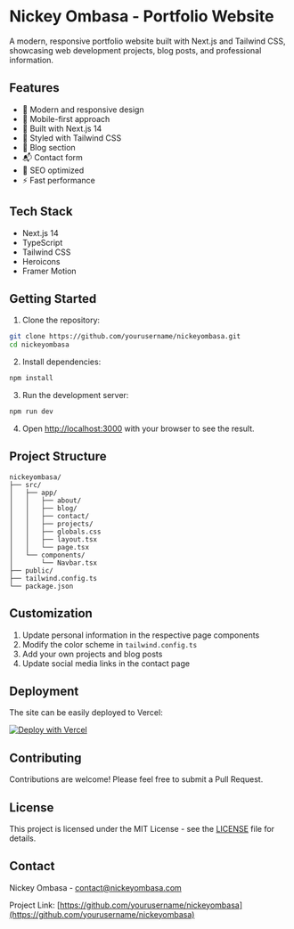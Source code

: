 # Nickey Ombasa - Portfolio Website

A modern, responsive portfolio website built with Next.js and Tailwind CSS, showcasing web development projects, blog posts, and professional information.

## Features

- 🎨 Modern and responsive design
- 📱 Mobile-first approach
- 🚀 Built with Next.js 14
- 💅 Styled with Tailwind CSS
- 📝 Blog section
- 📬 Contact form
- 🎯 SEO optimized
- ⚡ Fast performance

## Tech Stack

- Next.js 14
- TypeScript
- Tailwind CSS
- Heroicons
- Framer Motion

## Getting Started

1. Clone the repository:
```bash
git clone https://github.com/yourusername/nickeyombasa.git
cd nickeyombasa
```

2. Install dependencies:
```bash
npm install
```

3. Run the development server:
```bash
npm run dev
```

4. Open [http://localhost:3000](http://localhost:3000) with your browser to see the result.

## Project Structure

```
nickeyombasa/
├── src/
│   ├── app/
│   │   ├── about/
│   │   ├── blog/
│   │   ├── contact/
│   │   ├── projects/
│   │   ├── globals.css
│   │   ├── layout.tsx
│   │   └── page.tsx
│   └── components/
│       └── Navbar.tsx
├── public/
├── tailwind.config.ts
└── package.json
```

## Customization

1. Update personal information in the respective page components
2. Modify the color scheme in `tailwind.config.ts`
3. Add your own projects and blog posts
4. Update social media links in the contact page

## Deployment

The site can be easily deployed to Vercel:

[![Deploy with Vercel](https://vercel.com/button)](https://vercel.com/new/clone?repository-url=https://github.com/yourusername/nickeyombasa)

## Contributing

Contributions are welcome! Please feel free to submit a Pull Request.

## License

This project is licensed under the MIT License - see the [LICENSE](LICENSE) file for details.

## Contact

Nickey Ombasa - [contact@nickeyombasa.com](mailto:contact@nickeyombasa.com)

Project Link: [https://github.com/yourusername/nickeyombasa](https://github.com/yourusername/nickeyombasa)
